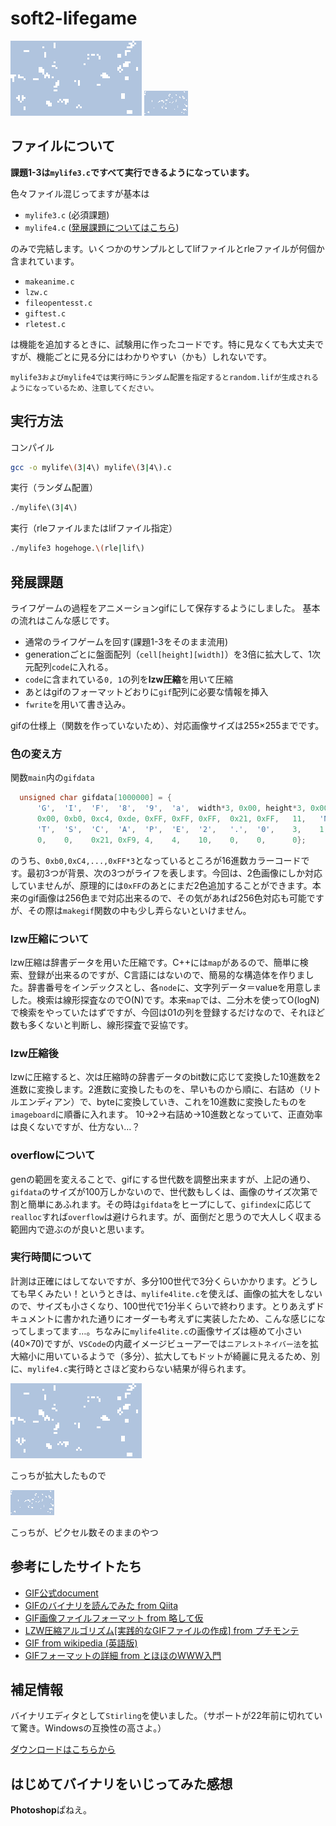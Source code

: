 # soft2-lifegame
![gif image](./readme1.gif) ![gif image](./readme2.gif)
## ファイルについて
**課題1-3は`mylife3.c`ですべて実行できるようになっています。**

色々ファイル混じってますが基本は
- `mylife3.c` (必須課題)
- `mylife4.c` ([発展課題についてはこちら](#hatten))

のみで完結します。いくつかのサンプルとしてlifファイルとrleファイルが何個か含まれています。

- `makeanime.c`
- `lzw.c`
- `fileopentesst.c`
- `giftest.c`
- `rletest.c`
  
は機能を追加するときに、試験用に作ったコードです。特に見なくても大丈夫ですが、機能ごとに見る分にはわかりやすい（かも）しれないです。
```
mylife3およびmylife4では実行時にランダム配置を指定するとrandom.lifが生成されるようになっているため、注意してください。
```
## 実行方法
コンパイル
```bash
gcc -o mylife\(3|4\) mylife\(3|4\).c
```
実行（ランダム配置）
```bash
./mylife\(3|4\)
```
実行（rleファイルまたはlifファイル指定）
```bash
./mylife3 hogehoge.\(rle|lif\)
```
<a id = "hatten"></a>
## 発展課題
ライフゲームの過程をアニメーションgifにして保存するようにしました。
基本の流れはこんな感じです。
- 通常のライフゲームを回す(課題1-3をそのまま流用)
- generationごとに盤面配列（`cell[height][width]`）を3倍に拡大して、1次元配列`code`に入れる。
- `code`に含まれている`0, 1`の列を**lzw圧縮**を用いて圧縮
- あとはgifのフォーマットどおりに`gif`配列に必要な情報を挿入
- `fwrite`を用いて書き込み。

gifの仕様上（関数を作っていないため）、対応画像サイズは255×255までです。
### 色の変え方
関数`main`内の`gifdata`
```c
  unsigned char gifdata[1000000] = {
      'G',  'I',  'F',  '8',  '9',  'a',  width*3, 0x00, height*3, 0x00, 0x80, 0x00,
      0x00, 0xb0, 0xc4, 0xde, 0xFF, 0xFF, 0xFF,  0x21, 0xFF,   11,   'N',  'E',
      'T',  'S',  'C',  'A',  'P',  'E',  '2',   '.',  '0',    3,    1,    0,
      0,    0,    0x21, 0xF9, 4,    4,    10,    0,    0,      0};
```
のうち、`0xb0,0xC4,...,0xFF*3`となっているところが16進数カラーコードです。最初3つが背景、次の3つがライフを表します。今回は、2色画像にしか対応していませんが、原理的には`0xFF`のあとにまだ2色追加することができます。本来のgif画像は256色まで対応出来るので、その気があれば256色対応も可能ですが、その際は`makegif`関数の中も少し弄らないといけません。

### lzw圧縮について
lzw圧縮は辞書データを用いた圧縮です。C++には`map`があるので、簡単に検索、登録が出来るのですが、C言語にはないので、簡易的な構造体を作りました。辞書番号をインデックスとし、各`node`に、文字列データ＝valueを用意しました。検索は線形探査なのでO(N)です。本来`map`では、二分木を使ってO(logN)で検索をやっていたはずですが、今回は01の列を登録するだけなので、それほど数も多くないと判断し、線形探査で妥協です。

### lzw圧縮後
lzwに圧縮すると、次は圧縮時の辞書データのbit数に応じて変換した10進数を2進数に変換します。2進数に変換したものを、早いものから順に、右詰め（リトルエンディアン）で、byteに変換していき、これを10進数に変換したものを`imageboard`に順番に入れます。
10→2→右詰め→10進数となっていて、正直効率は良くないですが、仕方ない…？

### overflowについて
genの範囲を変えることで、gifにする世代数を調整出来ますが、上記の通り、`gifdata`のサイズが100万しかないので、世代数もしくは、画像のサイズ次第で割と簡単にあふれます。その時は`gifdata`をヒープにして、`gifindex`に応じて`realloc`すれば`overflow`は避けられます。が、面倒だと思うので大人しく収まる範囲内で遊ぶのが良いと思います。

### 実行時間について
計測は正確にはしてないですが、多分100世代で3分くらいかかります。どうしても早くみたい！というときは、`mylife4lite.c`を使えば、画像の拡大をしないので、サイズも小さくなり、100世代で1分半くらいで終わります。とりあえずドキュメントに書かれた通りにオーダーも考えずに実装したため、こんな感じになってしまってます…。ちなみに`mylife4lite.c`の画像サイズは極めて小さい(40×70)ですが、`VSCode`の内蔵イメージビューアーでは`ニアレストネイバー法`を拡大縮小に用いているようで（多分）、拡大してもドットが綺麗に見えるため、別に、`mylife4.c`実行時とさほど変わらない結果が得られます。

![gif image](./readme1.gif)

こっちが拡大したもので

![gif image2](./readme2.gif)

こっちが、ピクセル数そのままのやつ

## 参考にしたサイトたち
- [GIF公式document](https://www.w3.org/Graphics/GIF/spec-gif89a.txt)
- [GIFのバイナリを読んでみた from Qiita](https://qiita.com/7shi/items/33117c6c369d37dc6cdd)
- [GIF画像ファイルフォーマット from 略して仮](http://menyukko.ifdef.jp/cauldron/dtgifformat.html)
- [LZW圧縮アルゴリズム\[実践的なGIFファイルの作成\] from プチモンテ](https://www.petitmonte.com/math_algorithm/lzw_gif.html)
- [GIF from wikipedia (英語版)](https://en.wikipedia.org/wiki/GIF#File_format)
- [GIFフォーマットの詳細 from とほほのWWW入門](https://www.tohoho-web.com/wwwgif.htm#ApplicationExtension)

## 補足情報
バイナリエディタとして`Stirling`を使いました。（サポートが22年前に切れていて驚き。Windowsの互換性の高さよ。）

[ダウンロードはこちらから](https://www.vector.co.jp/soft/win95/util/se079072.html)


## はじめてバイナリをいじってみた感想
**Photoshop**ぱねえ。